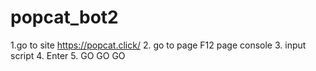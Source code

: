 # popcat_bot2
1.go to site https://popcat.click/
2. go to page F12 page console
3. input script 
4. Enter
5. GO GO GO
